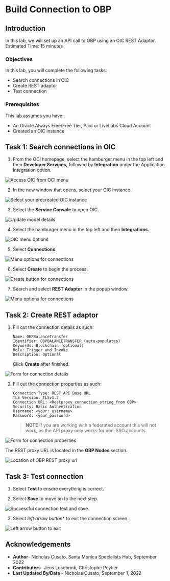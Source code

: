 # Build Connection to OBP

## Introduction

In this lab, we will set up an API call to OBP using an OIC REST Adaptor.
Estimated Time: 15 minutes


### Objectives

In this lab, you will complete the following tasks:

- Search connections in OIC
- Create REST adaptor
- Test connection

### Prerequisites

This lab assumes you have:
- An Oracle Always Free/Free Tier, Paid or LiveLabs Cloud Account
- Created an OIC instance

## Task 1: Search connections in OIC

1. From the OCI homepage, select the hamburger menu in the top left and then **Developer Services,** followed by **Integration** under the Application Integration option. 

![Access OIC from OCI menu](images/integration-oci-menu.png) 

2. In the new window that opens, select your OIC instance.

![Select your precreated OIC instance](images/integration-instance.png) 

3. Select the **Service Console** to open OIC.

![Update model details](images/model-details.png) 

4. Select the hamburger menu in the top left and then **Integrations**.

![OIC menu options](images/oic-menu.png) 

5. Select **Connections**.

![Menu options for connections](images/oic-connections.png) 

6. Select **Create** to begin the process.

![Create button for connections](images/create-connection.png) 

7. Search and select **REST Adapter** in the popup window.

![Menu options for connections](images/select-rest.png) 

## Task 2: Create REST adaptor

1. Fill out the connection details as such:
    
    ```
    Name: OBPBalanceTransfer
    Identifier: OBPBALANCETRANSFER (auto-populates)
    Keywords: Blockchain (optional)
    Role: Trigger and Invoke
    Description: Optional
    ```
    Click **Create** after finished.

![Form for connection details](images/connection-details.png) 

2. Fill out the connection properties as such:

    ```
    Connection Type: REST API Base URL
    TLS Version: TLSv1.2
    Connection URL: <Restproxy_connection_string_from OBP>
    Security: Basic Authentication
    Username: <your:_username>
    Password: <your_password>
    ```

    >**NOTE** If you are working with a federated account this will not work, as the API proxy only works for non-SSO accounts. 

![Form for connection properties](images/connection-properties.png) 

The REST proxy URL is located in the **OBP Nodes** section.

![Location of OBP REST proxy url](images/rest-proxy-url.png)

## Task 3: Test connection

1. Select **Test** to ensure everything is correct.

2. Select **Save** to move on to the next step.

![Successful connection test and save](images/connection-test.png) 

3. Select *left arrow button** to exit the connection screen.

![Left arrow button to exit](images/go-back-from-connection.png) 

## Acknowledgements

- **Author**- Nicholas Cusato, Santa Monica Specialists Hub, September 2022
- **Contributers**- Jens Lusebrink, Christophe Peytier
- **Last Updated By/Date** - Nicholas Cusato, September 1, 2022